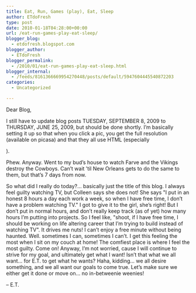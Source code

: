 ```yaml
---
title: Eat, Run, Games (play), Eat, Sleep
author: ETdoFresh
type: post
date: 2010-01-18T04:28:00+00:00
url: /eat-run-games-play-eat-sleep/
blogger_blog:
  - etdofresh.blogspot.com
blogger_author:
  - ETdoFresh
blogger_permalink:
  - /2010/01/eat-run-games-play-eat-sleep.html
blogger_internal:
  - /feeds/8161366669954270448/posts/default/5947604445540872203
categories:
  - Uncategorized

---
```

Dear Blog,

I still have to update blog posts TUESDAY, SEPTEMBER 8, 2009 to THURSDAY, JUNE 25, 2009, but should be done shortly. I&#8217;m basically setting it up so that when you click a pic, you get the full resolution (available on picasa) and that they all use HTML (especially <p>).

Phew. Anyway. Went to my bud&#8217;s house to watch Farve and the Vikings destroy the Cowboys. Can&#8217;t wait &#8217;til New Orleans gets to do the same to them, but that&#8217;s 7 days from now.

So what did I really do today?&#8230; basically just the title of this blog. I always feel guilty watching TV, but Colleen says she does not! She says "I put in an honest 8 hours a day each work a week, so when I have free time, I don&#8217;t have a problem watching TV." I got to give it to the girl, she&#8217;s right! But I don&#8217;t put in normal hours, and don&#8217;t really keep track (as of yet) how many hours I&#8217;m putting into projects. So I feel like, "shoot, if I have free time, I should be working on life altering career that I&#8217;m trying to build instead of watching TV". It drives me nuts! I can&#8217;t enjoy a free minute without being haunted. Well. sometimes I can, sometimes I can&#8217;t. I get this feeling the most when I sit on my couch at home! The comfiest place is where I feel the most guilty. Come on! Anyway, I&#8217;m not worried, cause I will continue to strive for my goal, and ultimately get what I want! Isn&#8217;t that what we all want&#8230; for E.T. to get what he wants? Haha, kidding&#8230; we all desire something, and we all want our goals to come true. Let&#8217;s make sure we either get it done or move on&#8230; no in-betweenie weenies!

&#8211; E.T.